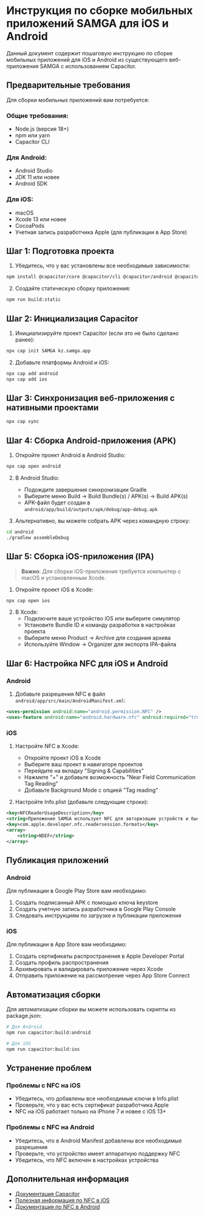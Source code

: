 # Инструкция по сборке мобильных приложений SAMGA для iOS и Android

Данный документ содержит пошаговую инструкцию по сборке мобильных приложений для iOS и Android из существующего веб-приложения SAMGA с использованием Capacitor.

## Предварительные требования

Для сборки мобильных приложений вам потребуется:

### Общие требования:
- Node.js (версия 18+)
- npm или yarn
- Capacitor CLI

### Для Android:
- Android Studio
- JDK 11 или новее
- Android SDK

### Для iOS:
- macOS
- Xcode 13 или новее
- CocoaPods
- Учетная запись разработчика Apple (для публикации в App Store)

## Шаг 1: Подготовка проекта

1. Убедитесь, что у вас установлены все необходимые зависимости:

```bash
npm install @capacitor/core @capacitor/cli @capacitor/android @capacitor/ios capacitor-nfc
```

2. Создайте статическую сборку приложения:

```bash
npm run build:static
```

## Шаг 2: Инициализация Capacitor

1. Инициализируйте проект Capacitor (если это не было сделано ранее):

```bash
npx cap init SAMGA kz.samga.app
```

2. Добавьте платформы Android и iOS:

```bash
npx cap add android
npx cap add ios
```

## Шаг 3: Синхронизация веб-приложения с нативными проектами

```bash
npx cap sync
```

## Шаг 4: Сборка Android-приложения (APK)

1. Откройте проект Android в Android Studio:

```bash
npx cap open android
```

2. В Android Studio:
   - Подождите завершения синхронизации Gradle
   - Выберите меню Build -> Build Bundle(s) / APK(s) -> Build APK(s)
   - APK-файл будет создан в `android/app/build/outputs/apk/debug/app-debug.apk`

3. Альтернативно, вы можете собрать APK через командную строку:

```bash
cd android
./gradlew assembleDebug
```

## Шаг 5: Сборка iOS-приложения (IPA)

> **Важно**: Для сборки iOS-приложения требуется компьютер с macOS и установленным Xcode.

1. Откройте проект iOS в Xcode:

```bash
npx cap open ios
```

2. В Xcode:
   - Подключите ваше устройство iOS или выберите симулятор
   - Установите Bundle ID и команду разработки в настройках проекта
   - Выберите меню Product -> Archive для создания архива
   - Используйте Window -> Organizer для экспорта IPA-файла

## Шаг 6: Настройка NFC для iOS и Android

### Android

1. Добавьте разрешения NFC в файл `android/app/src/main/AndroidManifest.xml`:

```xml
<uses-permission android:name="android.permission.NFC" />
<uses-feature android:name="android.hardware.nfc" android:required="true" />
```

### iOS

1. Настройте NFC в Xcode:
   - Откройте проект iOS в Xcode
   - Выберите ваш проект в навигаторе проектов
   - Перейдите на вкладку "Signing & Capabilities"
   - Нажмите "+" и добавьте возможность "Near Field Communication Tag Reading"
   - Добавьте Background Mode с опцией "Tag reading"

2. Настройте Info.plist (добавьте следующие строки):

```xml
<key>NFCReaderUsageDescription</key>
<string>Приложение SAMGA использует NFC для авторизации устройств и быстрого входа в систему.</string>
<key>com.apple.developer.nfc.readersession.formats</key>
<array>
    <string>NDEF</string>
</array>
```

## Публикация приложений

### Android

Для публикации в Google Play Store вам необходимо:
1. Создать подписанный APK с помощью ключа keystore
2. Создать учетную запись разработчика в Google Play Console
3. Следовать инструкциям по загрузке и публикации приложения

### iOS

Для публикации в App Store вам необходимо:
1. Создать сертификаты распространения в Apple Developer Portal
2. Создать профиль распространения
3. Архивировать и валидировать приложение через Xcode
4. Отправить приложение на рассмотрение через App Store Connect

## Автоматизация сборки

Для автоматизации сборки вы можете использовать скрипты из package.json:

```bash
# Для Android
npm run capacitor:build:android

# Для iOS
npm run capacitor:build:ios
```

## Устранение проблем

### Проблемы с NFC на iOS
- Убедитесь, что добавлены все необходимые ключи в Info.plist
- Проверьте, что у вас есть сертификат разработчика Apple
- NFC на iOS работает только на iPhone 7 и новее с iOS 13+

### Проблемы с NFC на Android
- Убедитесь, что в Android Manifest добавлены все необходимые разрешения
- Проверьте, что устройство имеет аппаратную поддержку NFC
- Убедитесь, что NFC включен в настройках устройства

## Дополнительная информация

- [Документация Capacitor](https://capacitorjs.com/docs)
- [Полезная информация по NFC в iOS](https://developer.apple.com/documentation/corenfc)
- [Документация по NFC в Android](https://developer.android.com/guide/topics/connectivity/nfc) 